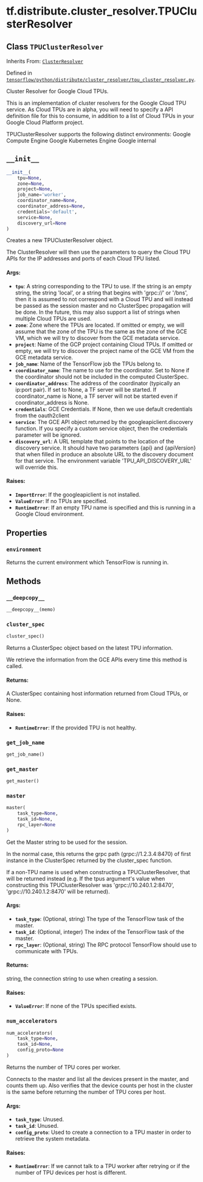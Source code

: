<div itemscope itemtype="http://developers.google.com/ReferenceObject">
<meta itemprop="name" content="tf.distribute.cluster_resolver.TPUClusterResolver" />
<meta itemprop="path" content="Stable" />
<meta itemprop="property" content="environment"/>
<meta itemprop="property" content="__deepcopy__"/>
<meta itemprop="property" content="__init__"/>
<meta itemprop="property" content="cluster_spec"/>
<meta itemprop="property" content="get_job_name"/>
<meta itemprop="property" content="get_master"/>
<meta itemprop="property" content="master"/>
<meta itemprop="property" content="num_accelerators"/>
</div>

# tf.distribute.cluster_resolver.TPUClusterResolver

## Class `TPUClusterResolver`

Inherits From: [`ClusterResolver`](../../../tf/distribute/cluster_resolver/ClusterResolver.md)



Defined in [`tensorflow/python/distribute/cluster_resolver/tpu_cluster_resolver.py`](/code/stable/tensorflow/python/distribute/cluster_resolver/tpu_cluster_resolver.py).

Cluster Resolver for Google Cloud TPUs.

This is an implementation of cluster resolvers for the Google Cloud TPU
service. As Cloud TPUs are in alpha, you will need to specify a API definition
file for this to consume, in addition to a list of Cloud TPUs in your Google
Cloud Platform project.

TPUClusterResolver supports the following distinct environments:
Google Compute Engine
Google Kubernetes Engine
Google internal

<h2 id="__init__"><code>__init__</code></h2>

``` python
__init__(
    tpu=None,
    zone=None,
    project=None,
    job_name='worker',
    coordinator_name=None,
    coordinator_address=None,
    credentials='default',
    service=None,
    discovery_url=None
)
```

Creates a new TPUClusterResolver object.

The ClusterResolver will then use the parameters to query the Cloud TPU APIs
for the IP addresses and ports of each Cloud TPU listed.

#### Args:

* <b>`tpu`</b>: A string corresponding to the TPU to use. If the string is an empty
    string, the string 'local', or a string that begins with 'grpc://' or
      '/bns', then it is assumed to not correspond with a Cloud TPU and will
      instead be passed as the session master and no ClusterSpec propagation
      will be done. In the future, this may also support a list of strings
      when multiple Cloud TPUs are used.
* <b>`zone`</b>: Zone where the TPUs are located. If omitted or empty, we will assume
    that the zone of the TPU is the same as the zone of the GCE VM, which we
    will try to discover from the GCE metadata service.
* <b>`project`</b>: Name of the GCP project containing Cloud TPUs. If omitted or
    empty, we will try to discover the project name of the GCE VM from the
    GCE metadata service.
* <b>`job_name`</b>: Name of the TensorFlow job the TPUs belong to.
* <b>`coordinator_name`</b>: The name to use for the coordinator. Set to None if the
    coordinator should not be included in the computed ClusterSpec.
* <b>`coordinator_address`</b>: The address of the coordinator (typically an ip:port
    pair). If set to None, a TF server will be started. If coordinator_name
    is None, a TF server will not be started even if coordinator_address is
    None.
* <b>`credentials`</b>: GCE Credentials. If None, then we use default credentials
    from the oauth2client
* <b>`service`</b>: The GCE API object returned by the googleapiclient.discovery
    function. If you specify a custom service object, then the credentials
    parameter will be ignored.
* <b>`discovery_url`</b>: A URL template that points to the location of the discovery
    service. It should have two parameters {api} and {apiVersion} that when
    filled in produce an absolute URL to the discovery document for that
    service. The environment variable 'TPU_API_DISCOVERY_URL' will override
    this.


#### Raises:

* <b>`ImportError`</b>: If the googleapiclient is not installed.
* <b>`ValueError`</b>: If no TPUs are specified.
* <b>`RuntimeError`</b>: If an empty TPU name is specified and this is running in a
    Google Cloud environment.



## Properties

<h3 id="environment"><code>environment</code></h3>

Returns the current environment which TensorFlow is running in.



## Methods

<h3 id="__deepcopy__"><code>__deepcopy__</code></h3>

``` python
__deepcopy__(memo)
```



<h3 id="cluster_spec"><code>cluster_spec</code></h3>

``` python
cluster_spec()
```

Returns a ClusterSpec object based on the latest TPU information.

We retrieve the information from the GCE APIs every time this method is
called.

#### Returns:

A ClusterSpec containing host information returned from Cloud TPUs,
or None.


#### Raises:

* <b>`RuntimeError`</b>: If the provided TPU is not healthy.

<h3 id="get_job_name"><code>get_job_name</code></h3>

``` python
get_job_name()
```



<h3 id="get_master"><code>get_master</code></h3>

``` python
get_master()
```



<h3 id="master"><code>master</code></h3>

``` python
master(
    task_type=None,
    task_id=None,
    rpc_layer=None
)
```

Get the Master string to be used for the session.

In the normal case, this returns the grpc path (grpc://1.2.3.4:8470) of
first instance in the ClusterSpec returned by the cluster_spec function.

If a non-TPU name is used when constructing a TPUClusterResolver, that will
be returned instead (e.g. If the tpus argument's value when constructing
this TPUClusterResolver was 'grpc://10.240.1.2:8470',
'grpc://10.240.1.2:8470' will be returned).

#### Args:

* <b>`task_type`</b>: (Optional, string) The type of the TensorFlow task of the
    master.
* <b>`task_id`</b>: (Optional, integer) The index of the TensorFlow task of the
    master.
* <b>`rpc_layer`</b>: (Optional, string) The RPC protocol TensorFlow should use to
    communicate with TPUs.


#### Returns:

string, the connection string to use when creating a session.


#### Raises:

* <b>`ValueError`</b>: If none of the TPUs specified exists.

<h3 id="num_accelerators"><code>num_accelerators</code></h3>

``` python
num_accelerators(
    task_type=None,
    task_id=None,
    config_proto=None
)
```

Returns the number of TPU cores per worker.

Connects to the master and list all the devices present in the master,
and counts them up. Also verifies that the device counts per host in the
cluster is the same before returning the number of TPU cores per host.

#### Args:

* <b>`task_type`</b>: Unused.
* <b>`task_id`</b>: Unused.
* <b>`config_proto`</b>: Used to create a connection to a TPU master in order to
    retrieve the system metadata.


#### Raises:

* <b>`RuntimeError`</b>: If we cannot talk to a TPU worker after retrying or if the
    number of TPU devices per host is different.



